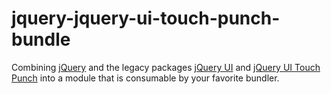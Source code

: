 # jquery-jquery-ui-touch-punch-bundle
Combining [jQuery](https://github.com/jquery/jquery) and the legacy packages [jQuery UI](https://github.com/jquery/jquery-ui) and [jQuery UI Touch Punch](https://github.com/furf/jquery-ui-touch-punch) into a module that is consumable by your favorite bundler.

